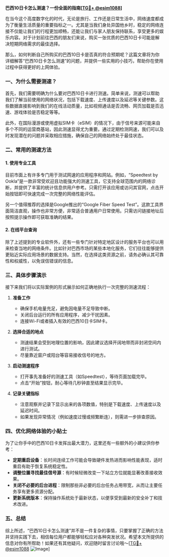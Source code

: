 **巴西10日卡怎么测速？一份全面的指南[[TG💪+ @esim1088](https://t.me/s/esim1088)]**

在当今这个高度数字化的时代，无论是旅行、工作还是日常生活中，网络速度都成为了衡量生活质量的重要指标之一。尤其是当我们身处异国他乡时，稳定的网络连接不仅能让我们的行程更加顺畅，还能让我们与家人朋友保持联系，享受更多的娱乐内容。对于计划前往巴西的朋友们来说，购买一张优质的巴西10日卡可能是解决短期网络需求的最佳选择。

那么，如何判断自己所购买的巴西10日卡是否真的符合预期呢？这篇文章将为你详细解答“巴西10日卡怎么测速”的问题，并提供一些实用的小技巧，帮助你在使用过程中获得更好的上网体验。

### 一、为什么需要测速？

首先，我们需要明确为什么要对巴西10日卡进行测速。简单来说，测速可以帮助我们了解当前使用的网络状况，包括下载速度、上传速度以及延迟等关键参数。这些数据直接影响到我们的在线活动质量，比如视频通话是否流畅、网页加载是否迅速、游戏体验是否稳定等等。

此外，在国际漫游或使用虚拟SIM卡（eSIM）的情况下，由于信号来源可能来自多个不同的运营商基站，因此测速显得尤为重要。通过定期检测网速，我们可以及时发现潜在的问题并采取相应措施，确保自己的网络始终处于最佳状态。

### 二、常用的测速方法

#### 1. 使用专业工具

目前市面上有许多专门用于测试网速的应用程序和网站。例如，“Speedtest by Ookla”是一款非常受欢迎且功能强大的测速工具，它支持全球范围内的网络诊断，并提供了丰富的统计信息供用户参考。只需打开该应用或访问其官网，点击开始按钮即可快速完成一次完整的网络性能评估。

另一个值得推荐的选择是Google推出的“Google Fiber Speed Test”。这款工具界面简洁直观，操作也非常方便，非常适合普通用户日常使用。只需访问链接地址后按照提示操作即可获取准确的结果。

#### 2. 在线平台查询

除了上述提到的专业软件外，还有一些专门针对特定地区设计的服务平台也可以用来检查当地的网络条件。比如针对巴西市场的某些本地化服务，它们往往能够提供更贴近实际应用场景的数据支持。当然，在选择这类资源之前，请务必确认其可靠性和权威性，以免误信错误的信息。

### 三、具体步骤演示

接下来我们将以实际案例的形式展示如何正确地执行一次完整的测速流程：

1. **准备工作**
   - 确保手机电量充足，避免因电量不足导致中断。
   - 关闭后台运行的所有应用程序，减少干扰因素。
   - 连接Wi-Fi或者插入有效的巴西10日卡SIM卡。

2. **选择合适的地点**
   - 测速结果会受到地理位置的影响，因此建议选择开阔地带而非封闭空间内进行测试。
   - 尽量靠近窗户或阳台等容易接收信号的地方。

3. **启动测速程序**
   - 打开事先准备好的测速工具（如Speedtest），等待页面加载完毕。
   - 点击“开始”按钮，耐心等待几秒钟直至结果显示完毕。

4. **记录关键指标**
   - 注意观察并记录下显示出来的各项数值，特别是下载速度、上传速度以及延迟时间。
   - 如果发现异常情况（例如速度过慢或频繁断连），则需进一步排查原因。

### 四、优化网络体验的小贴士

为了让你手中的巴西10日卡发挥出最大潜力，这里还有一些额外的小建议供你参考：

- **定期重启设备**：长时间连续工作可能会导致硬件发热进而影响性能表现，适时重启有助于恢复系统稳定性。
- **调整位置寻找最佳信号源**：有时候轻微改变一下站立方位就能显著改善接收效果。
- **关闭不必要的后台进程**：限制那些非必要的后台任务占用带宽，从而让主要任务享有更多资源分配。
- **更新系统版本**：保持操作系统处于最新状态，以便享受到最新的安全补丁和技术改进。

### 五、总结

综上所述，“巴西10日卡怎么测速”并不是一件复杂的事情，只要掌握了正确的方法并坚持实践下去，相信每位用户都能够轻松应对各种突发状况。希望本文所提供的信息对你有所帮助！如果还有其他疑问，欢迎随时留言讨论哦～[[TG💪+ @esim1088](https://t.me/s/esim1088) ![Image](https://i.postimg.cc/4NQfJmqS/Snipaste-2025-05-13-00-14-12.png)]